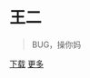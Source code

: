
<!-- # **倒带**
> 一个简单的音乐播放器

* **轻量**
* **简洁**
* **完整** -->
  
# **王二**


> BUG，操你妈

[下载](https://www.coolapk.com/apk/175458)
[更多](home.md)